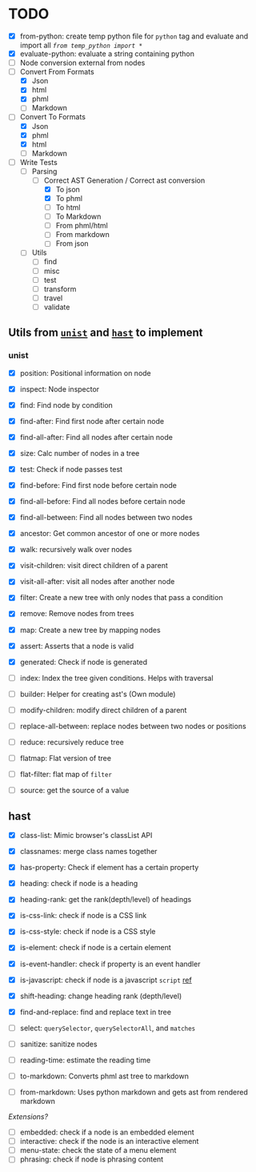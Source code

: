 # TODO
- [x] from-python: create temp python file for `python` tag and evaluate and import all *`from temp_python import *`*
- [x] evaluate-python: evaluate a string containing python
- [ ] Node conversion external from nodes
- [ ] Convert From Formats
  - [x] Json
  - [x] html
  - [x] phml
  - [ ] Markdown
- [ ] Convert To Formats
  - [x] Json
  - [x] phml
  - [x] html
  - [ ] Markdown
- [ ] Write Tests
  - [ ] Parsing
    - [ ] Correct AST Generation / Correct ast conversion
      - [x] To json
      - [x] To phml
      - [ ] To html
      - [ ] To Markdown
      - [ ] From phml/html
      - [ ] From markdown
      - [ ] From json
  - [ ] Utils
    - [ ] find
    - [ ] misc
    - [ ] test
    - [ ] transform
    - [ ] travel
    - [ ] validate

## Utils from [`unist`](https://github.com/syntax-tree/unist#list-of-utilities) and [`hast`](https://github.com/syntax-tree/hast#list-of-utilities) to implement

### unist
- [x] position: Positional information on node
- [x] inspect: Node inspector
- [x] find: Find node by condition
- [x] find-after: Find first node after certain node
- [x] find-all-after: Find all nodes after certain node
- [x] size: Calc number of nodes in a tree
- [x] test: Check if node passes test
- [x] find-before: Find first node before certain node
- [x] find-all-before: Find all nodes before certain node
- [x] find-all-between: Find all nodes between two nodes
- [x] ancestor: Get common ancestor of one or more nodes

- [x] walk: recursively walk over nodes
- [x] visit-children: visit direct children of a parent
- [x] visit-all-after: visit all nodes after another node

- [x] filter: Create a new tree with only nodes that pass a condition
- [x] remove: Remove nodes from trees
- [x] map: Create a new tree by mapping nodes

- [x] assert: Asserts that a node is valid
- [x] generated: Check if node is generated
 
- [ ] index: Index the tree given conditions. Helps with traversal
- [ ] builder: Helper for creating ast's (Own module)

- [ ] modify-children: modify direct children of a parent
- [ ] replace-all-between: replace nodes between two nodes or positions
- [ ] reduce: recursively reduce tree
- [ ] flatmap: Flat version of tree
- [ ] flat-filter: flat map of `filter`
- [ ] source: get the source of a value

## hast
- [x] class-list: Mimic browser's classList API
- [x] classnames: merge class names together
- [x] has-property: Check if element has a certain property
- [x] heading: check if node is a heading
- [x] heading-rank: get the rank(depth/level) of headings
- [x] is-css-link: check if node is a CSS link
- [x] is-css-style: check if node is a CSS style
- [x] is-element: check if node is a certain element
- [x] is-event-handler: check if property is an event handler
- [x] is-javascript: check if node is a javascript `script` [ref](https://html.spec.whatwg.org/#category-label)
- [x] shift-heading: change heading rank (depth/level)
- [x] find-and-replace: find and replace text in tree

- [ ] select: `querySelector`, `querySelectorAll`, and `matches`
- [ ] sanitize: sanitize nodes
- [ ] reading-time: estimate the reading time

- [ ] to-markdown: Converts phml ast tree to markdown
- [ ] from-markdown: Uses python markdown and gets ast from rendered markdown

*Extensions?*
- [ ] embedded: check if a node is an embedded element
- [ ] interactive: check if the node is an interactive element
- [ ] menu-state: check the state of a menu element
- [ ] phrasing: check if node is phrasing content
